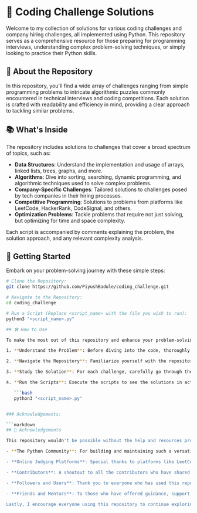 # 🚀 Coding Challenge Solutions

Welcome to my collection of solutions for various coding challenges and company hiring challenges, all implemented using Python. This repository serves as a comprehensive resource for those preparing for programming interviews, understanding complex problem-solving techniques, or simply looking to practice their Python skills.

## 🧩 About the Repository

In this repository, you'll find a wide array of challenges ranging from simple programming problems to intricate algorithmic puzzles commonly encountered in technical interviews and coding competitions. Each solution is crafted with readability and efficiency in mind, providing a clear approach to tackling similar problems.

## 📚 What's Inside

The repository includes solutions to challenges that cover a broad spectrum of topics, such as:

- **Data Structures**: Understand the implementation and usage of arrays, linked lists, trees, graphs, and more.
- **Algorithms**: Dive into sorting, searching, dynamic programming, and algorithmic techniques used to solve complex problems.
- **Company-Specific Challenges**: Tailored solutions to challenges posed by tech companies in their hiring processes.
- **Competitive Programming**: Solutions to problems from platforms like LeetCode, HackerRank, CodeSignal, and others.
- **Optimization Problems**: Tackle problems that require not just solving, but optimizing for time and space complexity.

Each script is accompanied by comments explaining the problem, the solution approach, and any relevant complexity analysis.

## 🚀 Getting Started

Embark on your problem-solving journey with these simple steps:

```bash
# Clone the Repository:
git clone https://github.com/PiyushBadule/coding_challenge.git

# Navigate to the Repository:
cd coding_challenge

# Run a Script (Replace <script_name> with the file you wish to run):
python3 "<script_name>.py"

## 🛠 How to Use

To make the most out of this repository and enhance your problem-solving skills, follow these steps:

1. **Understand the Problem**: Before diving into the code, thoroughly read the problem description. Try to understand the requirements, constraints, and the expected outcome.

2. **Navigate the Repository**: Familiarize yourself with the repository structure. The scripts are organized categorically to help you find relevant solutions quickly.

3. **Study the Solution**: For each challenge, carefully go through the provided solution and any accompanying comments. They offer valuable insights into the problem-solving approach and the Python techniques used.

4. **Run the Scripts**: Execute the scripts to see the solutions in action. Make sure you have Python installed on your system and use the command line or an IDE to run the scripts.

   ```bash
   python3 "<script_name>.py"


### Acknowledgements:

```markdown
## 👏 Acknowledgements

This repository wouldn't be possible without the help and resources provided by several individuals and organizations. I'd like to extend my heartfelt gratitude to:

- **The Python Community**: For building and maintaining such a versatile and powerful programming language. The Python community's commitment to making coding more accessible and powerful inspires countless developers.

- **Online Judging Platforms**: Special thanks to platforms like LeetCode, HackerRank, CodeSignal, and others. They provide a plethora of problems that help in honing programming skills and preparing for technical interviews.

- **Contributors**: A shoutout to all the contributors who have shared their knowledge, provided feedback, or contributed code to this repository. Your contributions are immensely appreciated and make this a valuable resource for everyone.

- **Followers and Users**: Thank you to everyone who has used this repository to learn and grow. Your trust in this resource motivates me to continually improve and add more valuable content.

- **Friends and Mentors**: To those who have offered guidance, support, and encouragement along the way - your support has been invaluable.

Lastly, I encourage everyone using this repository to continue exploring, learning, and sharing. Together, we can make this an even better resource for all aspiring coders and developers.
